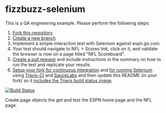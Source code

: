fizzbuzz-selenium
=================

This is a QA engineering example. Please perform the following steps:

1. [Fork this repository](https://help.github.com/articles/fork-a-repo)
1. [Create a new branch](https://github.com/blog/1377-create-and-delete-branches)
1. Implement a simple interaction test with Selenium against espn.go.com.
  1. Your test should navigate to NFL > Scores link, click on it, and validate the browser is now on a page titled "NFL Scoreboard".
1. [Create a pull request](https://help.github.com/articles/creating-a-pull-request) and include instructions in the summary on how to run the test and replicate your results.
1. [Setup your fork for continuous integration](http://docs.travis-ci.com/user/languages/java/) and [for running Selenium](http://docs.travis-ci.com/user/gui-and-headless-browsers/) using [Travis-CI](https://travis-ci.org/) and [SauceLabs](http://saucelabs.com) and then update this README (in your fork) so it [includes the Travis build status image](http://docs.travis-ci.com/user/status-images/).

[![Build Status](https://travis-ci.org/rduvalwa5/fizzbuzz-selenium.svg?branch=master)](https://travis-ci.org/rduvalwa5/fizzbuzz-selenium)

Create page objects the get and test the ESPN home page and the NFL page. 
